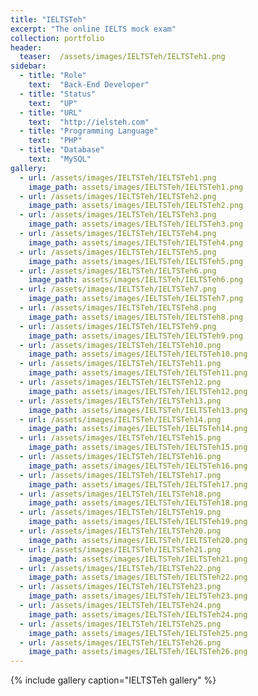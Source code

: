 ```yaml
---
title: "IELTSTeh"
excerpt: "The online IELTS mock exam"
collection: portfolio
header:
  teaser:  /assets/images/IELTSTeh/IELTSTeh1.png
sidebar:
  - title: "Role"
    text:  "Back-End Developer"
  - title: "Status"
    text:  "UP"
  - title: "URL"
    text:  "http://ielsteh.com"
  - title: "Programming Language"
    text:  "PHP"
  - title: "Database"
    text:  "MySQL"
gallery:
  - url: /assets/images/IELTSTeh/IELTSTeh1.png
    image_path: assets/images/IELTSTeh/IELTSTeh1.png
  - url: /assets/images/IELTSTeh/IELTSTeh2.png
    image_path: assets/images/IELTSTeh/IELTSTeh2.png
  - url: /assets/images/IELTSTeh/IELTSTeh3.png
    image_path: assets/images/IELTSTeh/IELTSTeh3.png
  - url: /assets/images/IELTSTeh/IELTSTeh4.png
    image_path: assets/images/IELTSTeh/IELTSTeh4.png
  - url: /assets/images/IELTSTeh/IELTSTeh5.png
    image_path: assets/images/IELTSTeh/IELTSTeh5.png
  - url: /assets/images/IELTSTeh/IELTSTeh6.png
    image_path: assets/images/IELTSTeh/IELTSTeh6.png
  - url: /assets/images/IELTSTeh/IELTSTeh7.png
    image_path: assets/images/IELTSTeh/IELTSTeh7.png
  - url: /assets/images/IELTSTeh/IELTSTeh8.png
    image_path: assets/images/IELTSTeh/IELTSTeh8.png
  - url: /assets/images/IELTSTeh/IELTSTeh9.png
    image_path: assets/images/IELTSTeh/IELTSTeh9.png
  - url: /assets/images/IELTSTeh/IELTSTeh10.png
    image_path: assets/images/IELTSTeh/IELTSTeh10.png
  - url: /assets/images/IELTSTeh/IELTSTeh11.png
    image_path: assets/images/IELTSTeh/IELTSTeh11.png
  - url: /assets/images/IELTSTeh/IELTSTeh12.png
    image_path: assets/images/IELTSTeh/IELTSTeh12.png
  - url: /assets/images/IELTSTeh/IELTSTeh13.png
    image_path: assets/images/IELTSTeh/IELTSTeh13.png
  - url: /assets/images/IELTSTeh/IELTSTeh14.png
    image_path: assets/images/IELTSTeh/IELTSTeh14.png
  - url: /assets/images/IELTSTeh/IELTSTeh15.png
    image_path: assets/images/IELTSTeh/IELTSTeh15.png
  - url: /assets/images/IELTSTeh/IELTSTeh16.png
    image_path: assets/images/IELTSTeh/IELTSTeh16.png
  - url: /assets/images/IELTSTeh/IELTSTeh17.png
    image_path: assets/images/IELTSTeh/IELTSTeh17.png
  - url: /assets/images/IELTSTeh/IELTSTeh18.png
    image_path: assets/images/IELTSTeh/IELTSTeh18.png
  - url: /assets/images/IELTSTeh/IELTSTeh19.png
    image_path: assets/images/IELTSTeh/IELTSTeh19.png
  - url: /assets/images/IELTSTeh/IELTSTeh20.png
    image_path: assets/images/IELTSTeh/IELTSTeh20.png
  - url: /assets/images/IELTSTeh/IELTSTeh21.png
    image_path: assets/images/IELTSTeh/IELTSTeh21.png
  - url: /assets/images/IELTSTeh/IELTSTeh22.png
    image_path: assets/images/IELTSTeh/IELTSTeh22.png
  - url: /assets/images/IELTSTeh/IELTSTeh23.png
    image_path: assets/images/IELTSTeh/IELTSTeh23.png
  - url: /assets/images/IELTSTeh/IELTSTeh24.png
    image_path: assets/images/IELTSTeh/IELTSTeh24.png
  - url: /assets/images/IELTSTeh/IELTSTeh25.png
    image_path: assets/images/IELTSTeh/IELTSTeh25.png
  - url: /assets/images/IELTSTeh/IELTSTeh26.png
    image_path: assets/images/IELTSTeh/IELTSTeh26.png
---
```

{% include gallery caption="IELTSTeh gallery" %}
